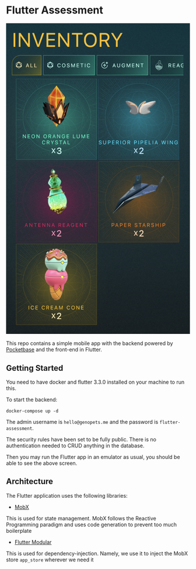 # Flutter Assessment

![App Screenshot](screenshot.png)

This repo contains a simple mobile app with the backend powered by [Pocketbase](https://pocketbase.io) and the front-end in Flutter.

## Getting Started

You need to have docker and flutter 3.3.0 installed on your machine to run this.

To start the backend:

```
docker-compose up -d
```

The admin username is `hello@genopets.me` and the password is `flutter-assessment`.

The security rules have been set to be fully public. There is no authentication needed to CRUD anything in the database.

Then you may run the Flutter app in an emulator as usual, you should be able to see the above screen.

## Architecture

The Flutter application uses the following libraries:

- [MobX](https://pub.dev/packages/mobx)

This is used for state management. MobX follows the Reactive Programming paradigm and uses code generation to prevent too much boilerplate

- [Flutter Modular](https://pub.dev/packages/flutter_modular)

This is used for dependency-injection. Namely, we use it to inject the MobX store `app_store` wherever we need it
